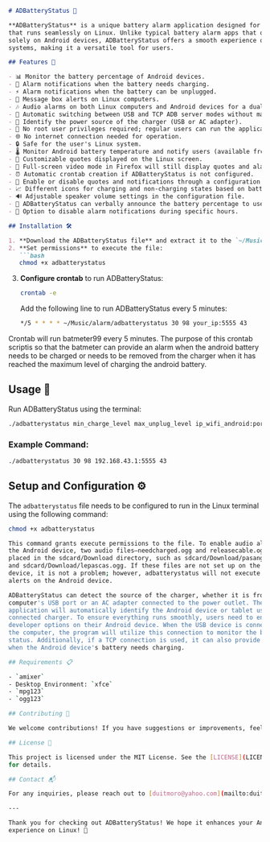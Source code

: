 ```markdown
# ADBatteryStatus 🚀

**ADBatteryStatus** is a unique battery alarm application designed for Android
that runs seamlessly on Linux. Unlike typical battery alarm apps that operate 
solely on Android devices, ADBatteryStatus offers a smooth experience on Linux 
systems, making it a versatile tool for users.

## Features 🌟

- 📊 Monitor the battery percentage of Android devices.
- 🔔 Alarm notifications when the battery needs charging.
- ⚡ Alarm notifications when the battery can be unplugged.
- 💬 Message box alerts on Linux computers.
- 🎶 Audio alarms on both Linux computers and Android devices for a dual alert system.
- 🔄 Automatic switching between USB and TCP ADB server modes without manual configuration.
- 🔌 Identify the power source of the charger (USB or AC adapter).
- 👤 No root user privileges required; regular users can run the application.
- 🌐 No internet connection needed for operation.
- 🔒 Safe for the user's Linux system.
- 🌡️ Monitor Android battery temperature and notify users (available from version 1 onwards).
- 💬 Customizable quotes displayed on the Linux screen.
- 🎥 Full-screen video mode in Firefox will still display quotes and alarms.
- ⏰ Automatic crontab creation if ADBatteryStatus is not configured.
- 🔧 Enable or disable quotes and notifications through a configuration file.
- 📈 Different icons for charging and non-charging states based on battery percentage.
- 🔊 Adjustable speaker volume settings in the configuration file.
- 🤖 ADBatteryStatus can verbally announce the battery percentage to users.
- 🔕 Option to disable alarm notifications during specific hours.

## Installation 🛠️

1. **Download the ADBatteryStatus file** and extract it to the `~/Music/alarm` directory.
2. **Set permissions** to execute the file:
   ```bash
   chmod +x adbatterystatus
   ```
3. **Configure crontab** to run ADBatteryStatus:
   ```bash
   crontab -e
   ```
   Add the following line to run ADBatteryStatus every 5 minutes:
   ```bash
   */5 * * * * ~/Music/alarm/adbatterystatus 30 98 your_ip:5555 43
   ```

Crontab will run batmeter99 every 5 minutes. The purpose of this crontab 
scriptis so that the batmeter can provide an alarm when the android battery 
needs to be charged or needs to be removed from the charger when it has reached 
the maximum level of charging the android battery.

## Usage 📖

Run ADBatteryStatus using the terminal:
```bash
./adbatterystatus min_charge_level max_unplug_level ip_wifi_android:port_adb warm_temp
```

### Example Command:
```bash
./adbatterystatus 30 98 192.168.43.1:5555 43
```

## Setup and Configuration ⚙️

The `adbatterystatus` file needs to be configured to run in the Linux terminal 
using the following command:

```bash
chmod +x adbatterystatus

This command grants execute permissions to the file. To enable audio alarms on 
the Android device, two audio files—needcharged.ogg and releasecable.ogg—must be 
placed in the sdcard/Download directory, such as sdcard/Download/pasangcas.ogg 
and sdcard/Download/lepascas.ogg. If these files are not set up on the Android 
device, it is not a problem; however, adbatterystatus will not execute audio 
alerts on the Android device.

ADBatteryStatus can detect the source of the charger, whether it is from a 
computer's USB port or an AC adapter connected to the power outlet. The 
application will automatically identify the Android device or tablet using the 
connected charger. To ensure everything runs smoothly, users need to enable the 
developer options on their Android device. When the USB device is connected to 
the computer, the program will utilize this connection to monitor the battery 
status. Additionally, if a TCP connection is used, it can also provide alerts 
when the Android device's battery needs charging.

## Requirements 📋

- `amixer`
- Desktop Environment: `xfce`
- `mpg123`
- `ogg123`

## Contributing 🤝

We welcome contributions! If you have suggestions or improvements, feel free to open an issue or submit a pull request.

## License 📄

This project is licensed under the MIT License. See the [LICENSE](LICENSE) file 
for details.

## Contact 📬

For any inquiries, please reach out to [duitmoro@yahoo.com](mailto:duitmoro@yahoo.com).

---

Thank you for checking out ADBatteryStatus! We hope it enhances your Android 
experience on Linux! 🎉
```
